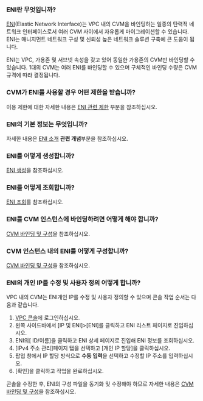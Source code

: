 ### ENI란 무엇입니까?

[ENI](https://cloud.tencent.com/product/eni)(Elastic Network Interface)는 VPC 내의 CVM을 바인딩하는 일종의 탄력적 네트워크 인터페이스로서 여러 CVM 사이에서 자유롭게 마이그레이션할 수 있습니다. ENI는 매니지먼트 네트워크 구성 및 신뢰성 높은 네트워크 솔루션 구축에 큰 도움이 됩니다.

ENI는 VPC, 가용존 및 서브넷 속성을 갖고 있어 동일한 가용존의 CVM만 바인딩할 수 있습니다. 1대의 CVM는 여러 ENI를 바인딩할 수 있으며 구체적인 바인딩 수량은 CVM 규격에 따라 결정됩니다.

### CVM가 ENI를 사용할 경우 어떤 제한을 받습니까?

이용 제한에 대한 자세한 내용은 [ENI 관련 제한](https://intl.cloud.tencent.com/document/product/213/15379) 부분을 참조하십시오.

### ENI의 기본 정보는 무엇입니까?

자세한 내용은 [ENI 소개](https://intl.cloud.tencent.com/document/product/213/6514) **관련 개념**부분을 참조하십시오.

### ENI를 어떻게 생성합니까?

[ENI 생성](https://intl.cloud.tencent.com/document/product/576/18534)을 참조하십시오.

### ENI를 어떻게 조회합니까?

[ENI 조회](https://intl.cloud.tencent.com/document/product/576/18533)를 참조하십시오.

### ENI를 CVM 인스턴스에 바인딩하려면 어떻게 해야 합니까?

[CVM 바인딩 및 구성](https://intl.intl.intl.cloud.tencent.com/document/product/576/18535)을 참조하십시오.

### CVM 인스턴스 내의 ENI를 어떻게 구성합니까?

[CVM 바인딩 및 구성](https://intl.intl.intl.cloud.tencent.com/document/product/576/18535)을 참조하십시오.

### ENI의 개인 IP를 수정 및 사용자 정의 어떻게 합니까?

VPC 내의 CVM는 ENI개인 IP를 수정 및 사용자 정의할 수 있으며 콘솔 작업 순서는 다음과 같습니다.

1. [VPC 콘솔](https://console.cloud.tencent.com/vpc/vpc?rid=1)에 로그인하십시오.
2. 왼쪽 사이드바에서 [IP 및 ENI]>[ENI]를 클릭하고 ENI 리스트 페이지로 진입하십시오.
3. ENI의[ ID/이름]을 클릭하고 ENI 상세 페이지로 진입해 ENI 정보를 조회하십시오.
4. [IPv4 주소 관리]페이지 탭을 선택하고 [개인 IP 할당]을 클릭하십시오.
5. 팝업 창에서 IP 할당 방식으로 **수동 입력**을 선택하고 수정할 IP 주소를 입력하십시오.
6. [확인]을 클릭하고 작업을 완료하십시오.

콘솔을 수정한 후, ENI의 구성 파일을 동기화 및 수정해야 하므로 자세한 내용은 [CVM 바인딩 및 구성](https://intl.intl.intl.cloud.tencent.com/document/product/576/18535)을 참조하십시오.

